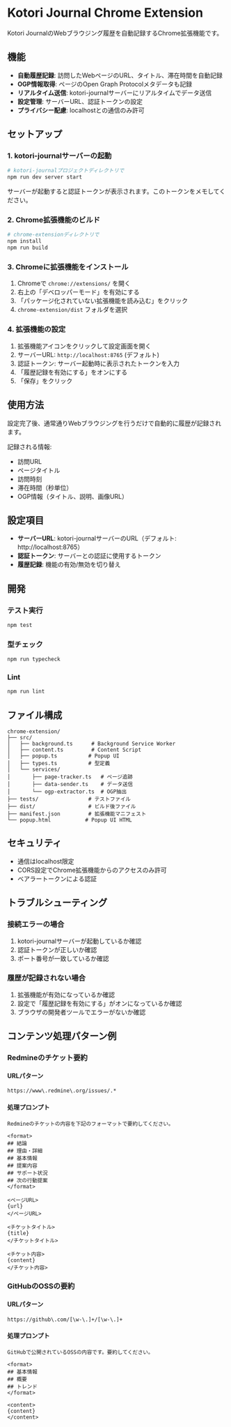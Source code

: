# Kotori Journal Chrome Extension

Kotori JournalのWebブラウジング履歴を自動記録するChrome拡張機能です。

## 機能

- **自動履歴記録**: 訪問したWebページのURL、タイトル、滞在時間を自動記録
- **OGP情報取得**: ページのOpen Graph Protocolメタデータも記録
- **リアルタイム送信**: kotori-journalサーバーにリアルタイムでデータ送信
- **設定管理**: サーバーURL、認証トークンの設定
- **プライバシー配慮**: localhostとの通信のみ許可

## セットアップ

### 1. kotori-journalサーバーの起動

```bash
# kotori-journalプロジェクトディレクトリで
npm run dev server start
```

サーバーが起動すると認証トークンが表示されます。このトークンをメモしてください。

### 2. Chrome拡張機能のビルド

```bash
# chrome-extensionディレクトリで
npm install
npm run build
```

### 3. Chromeに拡張機能をインストール

1. Chromeで `chrome://extensions/` を開く
2. 右上の「デベロッパーモード」を有効にする
3. 「パッケージ化されていない拡張機能を読み込む」をクリック
4. `chrome-extension/dist` フォルダを選択

### 4. 拡張機能の設定

1. 拡張機能アイコンをクリックして設定画面を開く
2. サーバーURL: `http://localhost:8765` (デフォルト)
3. 認証トークン: サーバー起動時に表示されたトークンを入力
4. 「履歴記録を有効にする」をオンにする
5. 「保存」をクリック

## 使用方法

設定完了後、通常通りWebブラウジングを行うだけで自動的に履歴が記録されます。

記録される情報:

- 訪問URL
- ページタイトル
- 訪問時刻
- 滞在時間（秒単位）
- OGP情報（タイトル、説明、画像URL）

## 設定項目

- **サーバーURL**: kotori-journalサーバーのURL（デフォルト: http://localhost:8765）
- **認証トークン**: サーバーとの認証に使用するトークン
- **履歴記録**: 機能の有効/無効を切り替え

## 開発

### テスト実行

```bash
npm test
```

### 型チェック

```bash
npm run typecheck
```

### Lint

```bash
npm run lint
```

## ファイル構成

```
chrome-extension/
├── src/
│   ├── background.ts      # Background Service Worker
│   ├── content.ts         # Content Script
│   ├── popup.ts          # Popup UI
│   ├── types.ts          # 型定義
│   └── services/
│       ├── page-tracker.ts   # ページ追跡
│       ├── data-sender.ts    # データ送信
│       └── ogp-extractor.ts  # OGP抽出
├── tests/                # テストファイル
├── dist/                 # ビルド後ファイル
├── manifest.json         # 拡張機能マニフェスト
└── popup.html           # Popup UI HTML
```

## セキュリティ

- 通信はlocalhost限定
- CORS設定でChrome拡張機能からのアクセスのみ許可
- ベアラートークンによる認証

## トラブルシューティング

### 接続エラーの場合

1. kotori-journalサーバーが起動しているか確認
2. 認証トークンが正しいか確認
3. ポート番号が一致しているか確認

### 履歴が記録されない場合

1. 拡張機能が有効になっているか確認
2. 設定で「履歴記録を有効にする」がオンになっているか確認
3. ブラウザの開発者ツールでエラーがないか確認

## コンテンツ処理パターン例

### Redmineのチケット要約

#### URLパターン

```
https://www\.redmine\.org/issues/.*
```

#### 処理プロンプト

```
Redmineのチケットの内容を下記のフォーマットで要約してください。

<format>
## 結論
## 理由・詳細
## 基本情報
## 提案内容
## サポート状況
## 次の行動提案
</format>

<ページURL>
{url}
</ページURL>

<チケットタイトル>
{title}
</チケットタイトル>

<チケット内容>
{content}
</チケット内容>
```

### GitHubのOSSの要約

#### URLパターン

```
https://github\.com/[\w-\.]+/[\w-\.]+
```

#### 処理プロンプト

```
GitHubで公開されているOSSの内容です。要約してください。

<format>
## 基本情報
## 概要
## トレンド
</format>

<content>
{content}
</content>
```
